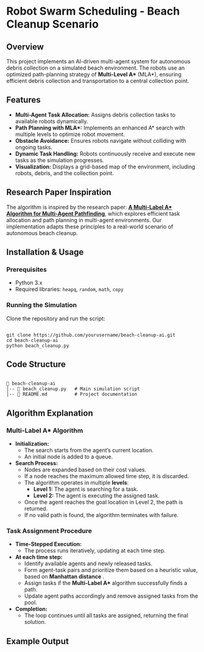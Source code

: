 <h1>Robot Swarm Scheduling - Beach Cleanup Scenario</h1>

<h2>Overview</h2>
<p>This project implements an AI-driven multi-agent system for autonomous debris collection on a simulated beach environment. The robots use an optimized path-planning strategy of <strong>Multi-Level A*</strong> (MLA*), ensuring efficient debris collection and transportation to a central collection point.</p>

<h2>Features</h2>
<ul>
  <li><strong>Multi-Agent Task Allocation:</strong> Assigns debris collection tasks to available robots dynamically.</li>
  <li><strong>Path Planning with MLA*:</strong> Implements an enhanced A* search with multiple levels to optimize robot movement.</li>
  <li><strong>Obstacle Avoidance:</strong> Ensures robots navigate without colliding with ongoing tasks.</li>
  <li><strong>Dynamic Task Handling:</strong> Robots continuously receive and execute new tasks as the simulation progresses.</li>
  <li><strong>Visualization:</strong> Displays a grid-based map of the environment, including robots, debris, and the collection point.</li>
</ul>

<h2>Research Paper Inspiration</h2>
<p>The algorithm is inspired by the research paper: <a href="https://www.andrew.cmu.edu/user/vanhoeve/papers/MAPD_ICAPS_2019.pdf" target="_blank"><strong>A Multi-Label A* Algorithm for Multi-Agent Pathfinding</strong></a>, which explores efficient task allocation and path planning in multi-agent environments. Our implementation adapts these principles to a real-world scenario of autonomous beach cleanup.</p>

<h2>Installation & Usage</h2>

<h3>Prerequisites</h3>
<ul>
  <li>Python 3.x</li>
  <li>Required libraries: <code>heapq</code>, <code>random</code>, <code>math</code>, <code>copy</code></li>
</ul>

<h3>Running the Simulation</h3>
<p>Clone the repository and run the script:</p>

<pre><code>
git clone https://github.com/yourusername/beach-cleanup-ai.git
cd beach-cleanup-ai
python beach_cleanup.py
</code></pre>

<h2>Code Structure</h2>

<pre><code>
📂 beach-cleanup-ai
│-- 📜 beach_cleanup.py   # Main simulation script
│-- 📜 README.md          # Project documentation
</code></pre>

<h2>Algorithm Explanation</h2>

<h3>Multi-Label A* Algorithm</h3>
<ul>
  <li><strong>Initialization:</strong>
    <ul>
      <li>The search starts from the agent’s current location.</li>
      <li>An initial node is added to a queue.</li>
    </ul>
  </li>
  <li><strong>Search Process:</strong>
    <ul>
      <li>Nodes are expanded based on their cost values.</li>
      <li>If a node reaches the maximum allowed time step, it is discarded.</li>
      <li>The algorithm operates in multiple <strong>levels</strong>:
        <ul>
          <li><strong>Level 1:</strong> The agent is searching for a task.</li>
          <li><strong>Level 2:</strong> The agent is executing the assigned task.</li>
        </ul>
      </li>
      <li>Once the agent reaches the goal location in Level 2, the path is returned.</li>
      <li>If no valid path is found, the algorithm terminates with failure.</li>
    </ul>
  </li>
</ul>

<h3>Task Assignment Procedure</h3>
<ul>
  <li><strong>Time-Stepped Execution:</strong>
    <ul>
      <li>The process runs iteratively, updating at each time step.</li>
    </ul>
  </li>
  <li><strong>At each time step:</strong>
    <ul>
      <li>Identify available agents and newly released tasks.</li>
      <li>Form agent-task pairs and prioritize them based on a heuristic value, based on <strong>Manhattan distance</strong> .</li>
      <li>Assign tasks if the <strong>Multi-Label A*</strong> algorithm successfully finds a path.</li>
      <li>Update agent paths accordingly and remove assigned tasks from the pool.</li>
    </ul>
  </li>
  <li><strong>Completion:</strong>
    <ul>
      <li>The loop continues until all tasks are assigned, returning the final solution.</li>
    </ul>
  </li>
</ul>

<h2>Example Output</h2>

